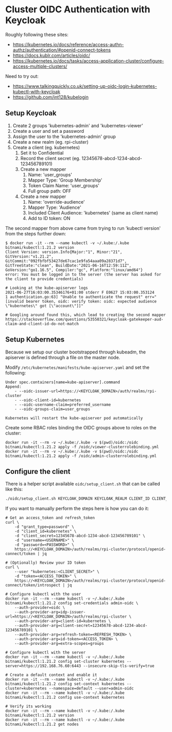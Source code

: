 # Cluster OIDC Authentication with Keycloak
Roughly following these sites:
- https://kubernetes.io/docs/reference/access-authn-authz/authentication/#openid-connect-tokens
- https://docs.kublr.com/articles/oidc/
- https://kubernetes.io/docs/tasks/access-application-cluster/configure-access-multiple-clusters/

Need to try out:
- https://www.talkingquickly.co.uk/setting-up-oidc-login-kubernetes-kubectl-with-keycloak
- https://github.com/int128/kubelogin

## Setup Keycloak
1. Create 2 groups 'kubernetes-admin' and 'kubernetes-viewer'
2. Create a user and set a password
3. Assign the user to the 'kubernetes-admin' group
4. Create a new realm (eg. rpi-cluster)
5. Create a client (eg. kubernetes)
    1. Set it to Confidential
    2. Record the client secret (eg. 12345678-abcd-1234-abcd-123456789101)
    3. Create a new mapper
        1. Name: 'user_groups'
        2. Mapper Type: 'Group Membership'
        3. Token Claim Name: 'user_groups'
        4. Full group path: OFF
    4. Create a new mapper
        1. Name: 'override-audience'
        2. Mapper Type: 'Audience'
        3. Included Client Audience: 'kubernetes' (same as client name)
        4. Add to ID token: ON

The second mapper from above came from trying to run 'kubectl version' from the steps further down:
```
$ docker run -it --rm --name kubectl -v ~/.kube:/.kube bitnami/kubectl:1.21.2 version
Client Version: version.Info{Major:"1", Minor:"21", GitVersion:"v1.21.2", GitCommit:"092fbfbf53427de67cac1e9fa54aaa09a28371d7", GitTreeState:"clean", BuildDate:"2021-06-16T12:59:11Z", GoVersion:"go1.16.5", Compiler:"gc", Platform:"linux/amd64"}
error: You must be logged in to the server (the server has asked for the client to provide credentials)

# Looking at the kube-apiserver logs
2021-06-27T16:03:00.35346176+01:00 stderr F E0627 15:03:00.353124       1 authentication.go:63] "Unable to authenticate the request" err="[invalid bearer token, oidc: verify token: oidc: expected audience \"kubernetes\" got [\"account\"]]"

# Googling around found this, which lead to creating the second mapper
https://stackoverflow.com/questions/53550321/keycloak-gatekeeper-aud-claim-and-client-id-do-not-match
```

## Setup Kubernetes
Because we setup our cluster bootstrapped through kubeadm, the apiserver is defined through a file on the master node.

Modify `/etc/kubernetes/manifests/kube-apiserver.yaml` and set the following:
```
Under spec.containers[name=kube-apiserver].command
Append:
    - --oidc-issuer-url=https://<KEYCLOAK_DOMAIN>/auth/realms/rpi-cluster
    - --oidc-client-id=kubernetes
    - --oidc-username-claim=preferred_username
    - --oidc-groups-claim=user_groups

Kubernetes will restart the kube-apiserver pod automatically
```

Create some RBAC roles binding the OIDC groups above to roles on the cluster:
```
docker run -it --rm -v ~/.kube:/.kube -v $(pwd)/oidc:/oidc bitnami/kubectl:1.21.2 apply -f /oidc/viewer-clusterrolebinding.yml
docker run -it --rm -v ~/.kube:/.kube -v $(pwd)/oidc:/oidc bitnami/kubectl:1.21.2 apply -f /oidc/admin-clusterrolebinding.yml
```

## Configure the client
There is a helper script available `oidc/setup_client.sh` that can be called like this:
```bash
./oidc/setup_client.sh KEYCLOAK_DOMAIN KEYCLOAK_REALM CLIENT_ID CLIENT_SECRET USERNAME PASSWORD
```

If you want to manually perform the steps here is how you can do it:
```
# Get an access_token and refresh_token
curl \
    -d "grant_type=password" \
    -d "client_id=kubernetes" \
    -d "client_secret=12345678-abcd-1234-abcd-123456789101" \
    -d "username=<USERNAME>" \
    -d "password=<PASSWORD>" \
    https://<KEYCLOAK_DOMAIN>/auth/realms/rpi-cluster/protocol/openid-connect/token | jq

# (Optionally) Review your ID token
curl \
    --user "kubernetes:<CLIENT_SECRET>" \
    -d "token=<ACCESS_TOKEN>" \
    https://<KEYCLOAK_DOMAIN>/auth/realms/rpi-cluster/protocol/openid-connect/token/introspect | jq

# Configure kubectl with the user
docker run -it --rm --name kubectl -v ~/.kube:/.kube bitnami/kubectl:1.21.2 config set-credentials admin-oidc \
    --auth-provider=oidc \
    --auth-provider-arg=idp-issuer-url=https://<KEYCLOAK_DOMAIN>/auth/realms/rpi-cluster \
    --auth-provider-arg=client-id=kubernetes \
    --auth-provider-arg=client-secret=12345678-abcd-1234-abcd-123456789101 \
    --auth-provider-arg=refresh-token=<REFRESH_TOKEN> \
    --auth-provider-arg=id-token=<ACCESS_TOKEN> \
    --auth-provider-arg=extra-scopes=groups

# Configure kubectl with the server
docker run -it --rm --name kubectl -v ~/.kube:/.kube bitnami/kubectl:1.21.2 config set-cluster kubernetes --server=https://192.168.76.60:6443 --insecure-skip-tls-verify=true

# Create a default context and enable it
docker run -it --rm --name kubectl -v ~/.kube:/.kube bitnami/kubectl:1.21.2 config set-context kubernetes --cluster=kubernetes --namespace=default --user=admin-oidc
docker run -it --rm --name kubectl -v ~/.kube:/.kube bitnami/kubectl:1.21.2 config use-context kubernetes

# Verify its working
docker run -it --rm --name kubectl -v ~/.kube:/.kube bitnami/kubectl:1.21.2 version
docker run -it --rm --name kubectl -v ~/.kube:/.kube bitnami/kubectl:1.21.2 get nodes
```
